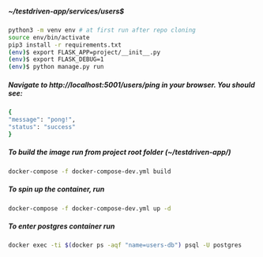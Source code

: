 ##### ~/testdriven-app/services/users$ 
```bash
python3 -m venv env # at first run after repo cloning
source env/bin/activate
pip3 install -r requirements.txt
(env)$ export FLASK_APP=project/__init__.py
(env)$ export FLASK_DEBUG=1
(env)$ python manage.py run
```

##### Navigate to http://localhost:5001/users/ping in your browser. You should see:
```bash
{
"message": "pong!",
"status": "success"
}
```

##### To build the image run from project root folder (~/testdriven-app/)
```bash
docker-compose -f docker-compose-dev.yml build
```

##### To spin up the container, run
```bash
docker-compose -f docker-compose-dev.yml up -d
```

##### To enter postgres container run
```bash
docker exec -ti $(docker ps -aqf "name=users-db") psql -U postgres
```